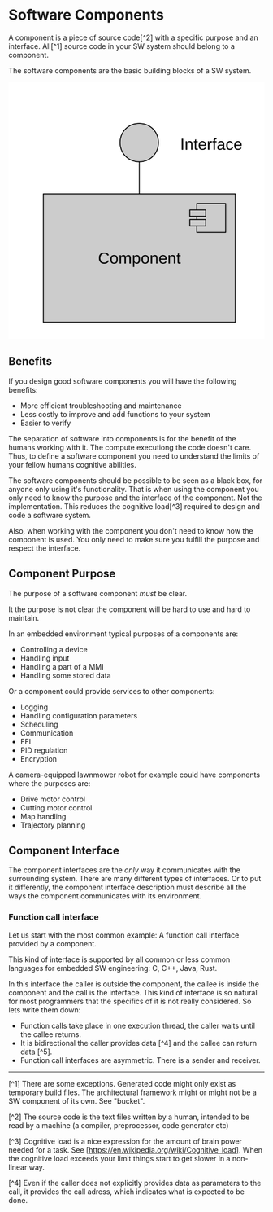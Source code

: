 # Software Components

A component is a piece of source code[^2] with a specific purpose and an 
interface. All[^1] source code in your SW system should belong to a 
component.

The software components are the basic building blocks of a SW system. 

![Component](pictures/component01.svg)

## Benefits

If you design good 
software components you will have the following benefits:

* More efficient troubleshooting and maintenance
* Less costly to improve and add functions to your system
* Easier to verify

The separation of software into components is for the benefit of the humans working with it.
The compute executiong the code doesn't care. Thus, to define a software component you
need to understand the limits of your fellow humans cognitive abilities.

The software components should be possible to be seen as a black box, for anyone only using it's 
functionality. That is when using the component you only need to know the purpose and the interface of the component.
Not the implementation. This reduces the cognitive load[^3] required to design and code a software system.

Also, when working with the component you don't need to know how the component is used. You only need to make sure
you fulfill the purpose and respect the interface.


## Component Purpose

The purpose of a software component *must* be clear.

It the purpose is not clear the component will be hard to use and hard to maintain.

In an embedded environment typical purposes of a components are:

* Controlling a device
* Handling input
* Handling a part of a MMI
* Handling some stored data

Or a component could provide services to other components:

* Logging
* Handling configuration parameters
* Scheduling
* Communication
* FFI
* PID regulation
* Encryption

A camera-equipped lawnmower robot for example could have components where the purposes are:

* Drive motor control
* Cutting motor control
* Map handling
* Trajectory planning

## Component Interface

The component interfaces are the *only* way it communicates with the surrounding system. 
There are many different types of interfaces. Or to put it differently, the component interface 
description must describe all the ways the component communicates with its environment.

### Function call interface

Let us start with the most common example: A function call interface provided by a component.

This kind of interface is supported by all common or less common languages for embedded SW
engineering: C, C++, Java, Rust.

In this interface the caller is outside the component, the callee is inside the component and 
the call is the interface. This kind of interface is so natural for most programmers that the
specifics of it is not really considered. So lets write them down:


* Function calls take place in one execution thread, the caller waits until the callee returns.
* It is bidirectional the caller provides data [^4] and the callee can return data [^5].
* Function call interfaces are asymmetric. There is a sender and receiver.


------

[^1] There are some exceptions. Generated code might only exist as 
temporary build files. The architectural framework might or might not
be a SW component of its own. See "bucket". 

[^2] The source code is the text files written by a human, intended 
to be read by a machine (a compiler, preprocessor, code generator etc)

[^3] Cognitive load is a nice expression for the amount of brain power needed for a 
task. See [https://en.wikipedia.org/wiki/Cognitive_load]. When the cognitive load exceeds your limit
things start to get slower in a non-linear way.

[^4] Even if the caller does not explicitly provides data as parameters to the call, it provides
the call adress, which indicates what is expected to be done.



